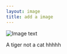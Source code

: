 ```yaml
---
layout: image
title: add a image
---
```


![Image text](https://scontent-lcy1-1.xx.fbcdn.net/v/t1.6435-9/246524964_122705106812719_6515783474899963286_n.jpg?_nc_cat=100&ccb=1-5&_nc_sid=8bfeb9&_nc_ohc=7_vCvlv-RIEAX-nKt8k&_nc_ht=scontent-lcy1-1.xx&oh=df78ce4a9cf3ac4e58324413c477b23a&oe=6194E609)

A tiger not a cat hhhhh
